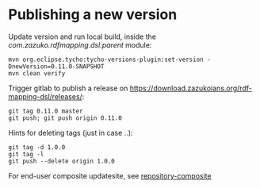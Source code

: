 # Publishing a new version

Update version and run local build, inside the *com.zazuko.rdfmapping.dsl.parent* module:

    mvn org.eclipse.tycho:tycho-versions-plugin:set-version -DnewVersion=0.11.0-SNAPSHOT
    mvn clean verify

Trigger gitlab to publish a release on https://download.zazukoians.org/rdf-mapping-dsl/releases/:

    git tag 0.11.0 master
    git push; git push origin 0.11.0
    
Hints for deleting tags (just in case ..):
    
    git tag -d 1.0.0
    git tag -l
    git push --delete origin 1.0.0

For end-user composite updatesite, see [repository-composite](../com.zazuko.rdfmapping.dsl.parent/com.zazuko.rdfmapping.dsl.repository-composite/)

